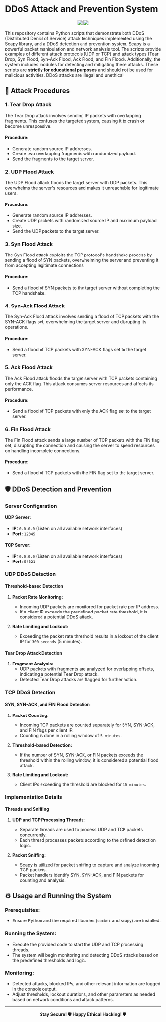 # DDoS Attack and Prevention System

<p align="center">
  <img src="https://img.shields.io/badge/language-python-blue.svg">
  <img src="https://img.shields.io/badge/library-Scapy-green.svg">
</p>

This repository contains Python scripts that demonstrate both DDoS (Distributed Denial of Service) attack techniques implemented using the Scapy library, and a DDoS detection and prevention system. Scapy is a powerful packet manipulation and network analysis tool. The scripts provide examples of different attack protocols (UDP or TCP) and attack types (Tear Drop, Syn Flood, Syn-Ack Flood, Ack Flood, and Fin Flood). Additionally, the system includes modules for detecting and mitigating these attacks. These scripts are **strictly for educational purposes** and should not be used for malicious activities. DDoS attacks are illegal and unethical.

## 🎯 Attack Procedures

### 1. Tear Drop Attack
The Tear Drop attack involves sending IP packets with overlapping fragments. This confuses the targeted system, causing it to crash or become unresponsive.

#### **Procedure:**
- Generate random source IP addresses.
- Create two overlapping fragments with randomized payload.
- Send the fragments to the target server.

### 2. UDP Flood Attack
The UDP Flood attack floods the target server with UDP packets. This overwhelms the server's resources and makes it unreachable for legitimate users.

#### **Procedure:**
- Generate random source IP addresses.
- Create UDP packets with randomized source IP and maximum payload size.
- Send the UDP packets to the target server.

### 3. Syn Flood Attack
The Syn Flood attack exploits the TCP protocol's handshake process by sending a flood of SYN packets, overwhelming the server and preventing it from accepting legitimate connections.

#### **Procedure:**
- Send a flood of SYN packets to the target server without completing the TCP handshake.

### 4. Syn-Ack Flood Attack
The Syn-Ack Flood attack involves sending a flood of TCP packets with the SYN-ACK flags set, overwhelming the target server and disrupting its operations.

#### **Procedure:**
- Send a flood of TCP packets with SYN-ACK flags set to the target server.

### 5. Ack Flood Attack
The Ack Flood attack floods the target server with TCP packets containing only the ACK flag. This attack consumes server resources and affects its performance.

#### **Procedure:**
- Send a flood of TCP packets with only the ACK flag set to the target server.

### 6. Fin Flood Attack
The Fin Flood attack sends a large number of TCP packets with the FIN flag set, disrupting the connection and causing the server to spend resources on handling incomplete connections.

#### **Procedure:**
- Send a flood of TCP packets with the FIN flag set to the target server.

## 🛡️ DDoS Detection and Prevention

### Server Configuration

#### UDP Server:
- **IP:** `0.0.0.0` (Listen on all available network interfaces)
- **Port:** `12345`

#### TCP Server:
- **IP:** `0.0.0.0` (Listen on all available network interfaces)
- **Port:** `54321`

### UDP DDoS Detection

#### Threshold-based Detection

1. **Packet Rate Monitoring:**
   - Incoming UDP packets are monitored for packet rate per IP address.
   - If a client IP exceeds the predefined packet rate threshold, it is considered a potential DDoS attack.

2. **Rate Limiting and Lockout:**
   - Exceeding the packet rate threshold results in a lockout of the client IP for `300 seconds` (5 minutes).

#### Tear Drop Attack Detection

1. **Fragment Analysis:**
   - UDP packets with fragments are analyzed for overlapping offsets, indicating a potential Tear Drop attack.
   - Detected Tear Drop attacks are flagged for further action.

### TCP DDoS Detection

#### SYN, SYN-ACK, and FIN Flood Detection

1. **Packet Counting:**
   - Incoming TCP packets are counted separately for SYN, SYN-ACK, and FIN flags per client IP.
   - Counting is done in a rolling window of `5 minutes`.

2. **Threshold-based Detection:**
   - If the number of SYN, SYN-ACK, or FIN packets exceeds the threshold within the rolling window, it is considered a potential flood attack.

3. **Rate Limiting and Lockout:**
   - Client IPs exceeding the threshold are blocked for `30 minutes`.

### Implementation Details

#### Threads and Sniffing

1. **UDP and TCP Processing Threads:**
   - Separate threads are used to process UDP and TCP packets concurrently.
   - Each thread processes packets according to the defined detection logic.

2. **Packet Sniffing:**
   - Scapy is utilized for packet sniffing to capture and analyze incoming TCP packets.
   - Packet handlers identify SYN, SYN-ACK, and FIN packets for counting and analysis.

## ⚙️ Usage and Running the System

### Prerequisites:
- Ensure Python and the required libraries (`socket` and `scapy`) are installed.

### Running the System:
- Execute the provided code to start the UDP and TCP processing threads.
- The system will begin monitoring and detecting DDoS attacks based on the predefined thresholds and logic.

### Monitoring:
- Detected attacks, blocked IPs, and other relevant information are logged in the console output.
- Adjust thresholds, lockout durations, and other parameters as needed based on network conditions and attack patterns.

---

<p align="center">
  <b>Stay Secure! 🛡️ Happy Ethical Hacking! 🛡️</b>
</p>
